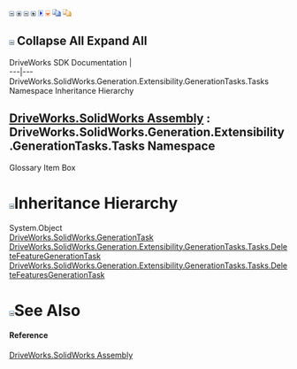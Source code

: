 ![](dotnetimages/collapse.gif) ![](dotnetimages/expand.gif) ![](dotnetimages/collapse.gif) ![](dotnetimages/expand.gif) ![](dotnetimages/drpdown.gif) ![](dotnetimages/drpdown_orange.gif) ![](dotnetimages/copycode.gif) ![](dotnetimages/copycodeHighlight.gif)

![](dotnetimages/collapse.gif) Collapse All Expand All  
---  
DriveWorks SDK Documentation  |   
---|---  
DriveWorks.SolidWorks.Generation.Extensibility.GenerationTasks.Tasks Namespace Inheritance Hierarchy   
  
[DriveWorks.SolidWorks Assembly](topic13342.md) : DriveWorks.SolidWorks.Generation.Extensibility.GenerationTasks.Tasks Namespace  
---  
  
Glossary Item Box

# ![](dotnetimages/collapse.gif)Inheritance Hierarchy

System.Object  
[DriveWorks.SolidWorks.GenerationTask](topic13678.md)  
[DriveWorks.SolidWorks.Generation.Extensibility.GenerationTasks.Tasks.DeleteFeatureGenerationTask](topic15309.md)  
[DriveWorks.SolidWorks.Generation.Extensibility.GenerationTasks.Tasks.DeleteFeaturesGenerationTask](topic15318.md)  


# ![](dotnetimages/collapse.gif)See Also

#### Reference

[DriveWorks.SolidWorks Assembly](topic13342.md)


